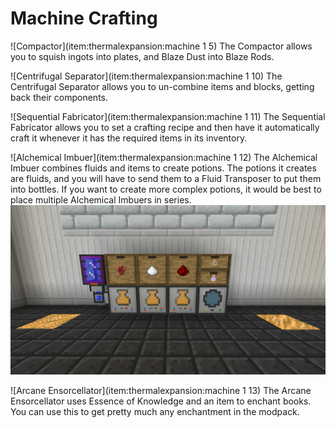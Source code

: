 # Machine Crafting

![Compactor](item:thermalexpansion:machine 1 5)
The Compactor allows you to squish ingots into plates, and Blaze Dust into Blaze Rods.

![Centrifugal Separator](item:thermalexpansion:machine 1 10)
The Centrifugal Separator allows you to un-combine items and blocks, getting back their components.

![Sequential Fabricator](item:thermalexpansion:machine 1 11)
The Sequential Fabricator allows you to set a crafting recipe and then have it automatically craft it whenever it has the required items in its inventory.

![Alchemical Imbuer](item:thermalexpansion:machine 1 12)
The Alchemical Imbuer combines fluids and items to create potions. The potions it creates are fluids, and you will have to send them to a Fluid Transposer to put them into bottles.
If you want to create more complex potions, it would be best to place multiple Alchemical Imbuers in series.
![Each machine is set to pull from the left and top and then push to the right](alchemicalimbuer.png)

![Arcane Ensorcellator](item:thermalexpansion:machine 1 13)
The Arcane Ensorcellator uses Essence of Knowledge and an item to enchant books. You can use this to get pretty much any enchantment in the modpack.
